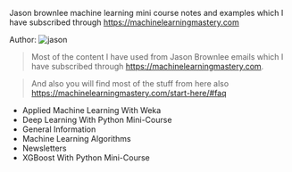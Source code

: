 
Jason brownlee machine learning mini course notes and examples which I have subscribed through https://machinelearningmastery.com

Author: ![jason](https://3qeqpr26caki16dnhd19sv6by6v-wpengine.netdna-ssl.com/wp-content/uploads/2013/11/jason_brownlee-221x300.jpg)

> Most of the content I have used from Jason Brownlee emails which I have subscribed through https://machinelearningmastery.com.

> And also you will find most of the stuff from here also https://machinelearningmastery.com/start-here/#faq

* Applied Machine Learning With Weka
* Deep Learning With Python Mini-Course
* General Information
* Machine Learning Algorithms
* Newsletters
* XGBoost With Python Mini-Course